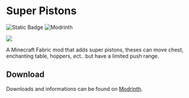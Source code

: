 # Super Pistons
![Static Badge](https://img.shields.io/badge/Mod_Loader-Fabric-beige?&link=https%3A%2F%2Fmodrinth.com%2Fmod%2Ffabric-api)  <img src="https://img.shields.io/modrinth/dt/super-pistons?logo=Modrinth&label=Modrinth%20Downloads&color=00af5c" alt="Modrinth">

<img src="https://i.imgur.com/XDgdHY1.jpeg">

A Minecraft Fabric mod that adds super pistons, theses can move chest, enchanting table, hoppers, ect.. but have a limited push range.


## Download
Downloads and informations can be found on [Modrinth](https://modrinth.com/mod/super-pistons).
